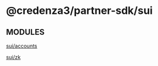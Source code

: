 # @credenza3/partner-sdk/sui

## MODULES

[sui/accounts](./account/README.md)

[sui/zk](./zk/README.md)

